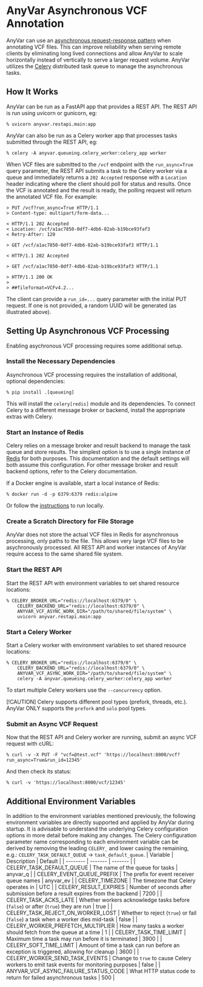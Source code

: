 # AnyVar Asynchronous VCF Annotation
AnyVar can use an
[asynchronous request-response pattern](https://learn.microsoft.com/en-us/azure/architecture/patterns/async-request-reply)
when annotating VCF files.  This can improve reliability when serving remote clients by
eliminating long lived connections and allow AnyVar to scale horizontally instead of vertically
to serve a larger request volume.  AnyVar utilizes the [Celery](https://docs.celeryq.dev/)
distributed task queue to manage the asynchronous tasks.

## How It Works
AnyVar can be run as a FastAPI app that provides a REST API.  The REST API is run using
uvicorn or gunicorn, eg:
```shell
% uvicorn anyvar.restapi.main:app
```

AnyVar can also be run as a Celery worker app that processes tasks submitted through the REST API, eg:
```shell
% celery -A anyvar.queueing.celery_worker:celery_app worker
```

When VCF files are submitted to the `/vcf` endpoint with the `run_async=True` query parameter,
the REST API submits a task to the Celery worker via a queue and immediately returns a `202 Accepted`
response with a `Location` header indicating where the client should poll for status and results.
Once the VCF is annotated and the result is ready, the polling request will return the annotated
VCF file.  For example:
```
> PUT /vcf?run_async=True HTTP/1.1
> Content-type: multipart/form-data...

< HTTP/1.1 202 Accepted
< Location: /vcf/a1ac7850-0df7-4db6-82ab-b19bce93faf3
< Retry-After: 120

> GET /vcf/a1ac7850-0df7-4db6-82ab-b19bce93faf3 HTTP/1.1

< HTTP/1.1 202 Accepted

> GET /vcf/a1ac7850-0df7-4db6-82ab-b19bce93faf3 HTTP/1.1

> HTTP/1.1 200 OK
>
> ##fileformat=VCFv4.2...
```

The client can provide a `run_id=...` query parameter with the initial PUT request.  If one is not
provided, a random UUID will be generated (as illustrated above).

## Setting Up Asynchronous VCF Processing
Enabling asychronous VCF processing requires some additional setup.

### Install the Necessary Dependencies
Asynchronous VCF processing requires the installation of additional, optional dependencies:
```shell
% pip install .[queueing]
```
This will install the `celery[redis]` module and its dependencies.  To connect Celery to a different
message broker or backend, install the appropriate extras with Celery.

### Start an Instance of Redis
Celery relies on a message broker and result backend to manage the task queue and store results.
The simplest option is to use a single instance of [Redis](https://redis.io) for both purposes.  This
documentation and the default settings will both assume this configuration.  For other message broker
and result backend options, refer to the Celery documentation.

If a Docker engine is available, start a local instance of Redis:
```shell
% docker run -d -p 6379:6379 redis:alpine
```
Or follow the [instructions](https://redis.io/docs/latest/get-started/) to run locally.

### Create a Scratch Directory for File Storage
AnyVar does not store the actual VCF files in Redis for asynchronous processing, only paths to the file.
This allows very large VCF files to be asychronously processed.  All REST API and worker instances of AnyVar
require access to the same shared file system.

### Start the REST API
Start the REST API with environment variables to set shared resource locations:
```shell
% CELERY_BROKER_URL="redis://localhost:6379/0" \
    CELERY_BACKEND_URL="redis://localhost:6379/0" \
    ANYVAR_VCF_ASYNC_WORK_DIR="/path/to/shared/file/system" \
    uvicorn anyvar.restapi.main:app
```

### Start a Celery Worker
Start a Celery worker with environment variables to set shared resource locations:
```shell
% CELERY_BROKER_URL="redis://localhost:6379/0" \
    CELERY_BACKEND_URL="redis://localhost:6379/0" \
    ANYVAR_VCF_ASYNC_WORK_DIR="/path/to/shared/file/system" \
    celery -A anyvar.queueing.celery_worker:celery_app worker
```
To start multiple Celery workers use the `--concurrency` option.

[!CAUTION]
Celery supports different pool types (prefork, threads, etc.).
AnyVar ONLY supports the `prefork` and `solo` pool types.


### Submit an Async VCF Request
Now that the REST API and Celery worker are running, submit an async VCF request with cURL:
```shell
% curl -v -X PUT -F "vcf=@test.vcf" 'https://localhost:8000/vcf?run_async=True&run_id=12345'
```
And then check its status:
```shell
% curl -v 'https://localhost:8000/vcf/12345'
```

## Additional Environment Variables
In addition to the environment variables mentioned previously, the following environment variables
are directly supported and applied by AnyVar during startup.  It is advisable to understand the underlying
Celery configuration options in more detail before making any changes.  The Celery configuration parameter
name corresponding to each environment variable can be derived by removing the leading `CELERY_` and lower
casing the remaining, e.g.: `CELERY_TASK_DEFAULT_QUEUE` -> `task_default_queue`.
| Variable | Description | Default |
| -------- | ------- | ------- |
| CELERY_TASK_DEFAULT_QUEUE | The name of the queue for tasks | anyvar_q |
| CELERY_EVENT_QUEUE_PREFIX | The prefix for event receiver queue names | anyvar_ev |
| CELERY_TIMEZONE | The timezone that Celery operates in | UTC |
| CELERY_RESULT_EXPIRES | Number of seconds after submission before a result expires from the backend | 7200 |
| CELERY_TASK_ACKS_LATE | Whether workers acknowledge tasks before (`false`) or after (`true`) they are run | true |
| CELERY_TASK_REJECT_ON_WORKER_LOST | Whether to reject (`true`) or fail (`false`) a task when a worker dies mid-task | false |
| CELERY_WORKER_PREFETCH_MULTIPLIER | How many tasks a worker should fetch from the queue at a time | 1 |
| CELERY_TASK_TIME_LIMIT | Maximum time a task may run before it is terminated | 3900 |
| CELERY_SOFT_TIME_LIMIT | Amount of time a task can run before an exception is triggered, allowing for cleanup | 3600 |
| CELERY_WORKER_SEND_TASK_EVENTS | Change to `true` to cause Celery workers to emit task events for monitoring purposes | false |
| ANYVAR_VCF_ASYNC_FAILURE_STATUS_CODE | What HTTP status code to return for failed asynchronous tasks | 500 |
